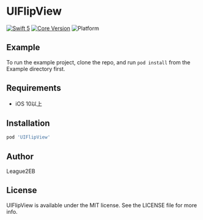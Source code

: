 # UIFlipView

[![Swift 5](https://img.shields.io/badge/Swift-5.0-orange.svg?style=flat)](https://swift.org/)
[![Core Version](https://img.shields.io/badge/pod-1.8.4-blue.svg)](https://cocoapods.org/)
![Platform](https://img.shields.io/badge/platform-iOS-007CBD)


## Example

To run the example project, clone the repo, and run `pod install` from the Example directory first.

## Requirements
 - iOS 10以上

## Installation

```ruby
pod 'UIFlipView'
```

## Author

League2EB

## License

UIFlipView is available under the MIT license. See the LICENSE file for more info.
